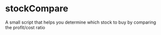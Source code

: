 # stockCompare
A small script that helps you determine which stock to buy by comparing the profit/cost ratio
